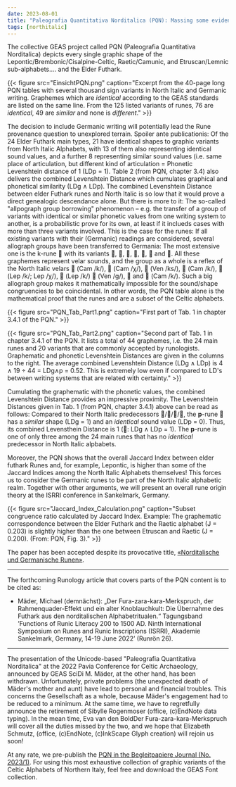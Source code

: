 ```yaml
---
date: 2023-08-01
title: "Paleografia Quantitativa Norditalica (PQN): Massing some evidence, Missing some conference"
tags: [northitalic]
---
```

The collective GEAS project called PQN (Paleografia Quantitativa Norditalica) depicts every single graphic shape of the Lepontic/Brembonic/Cisalpine-Celtic, Raetic/Camunic, and Etruscan/Lemnic sub-alphabets.... and the Elder Futhark. 

{{< figure src="EinsichtPQN.png" caption="Excerpt from the 40-page long PQN tables with several thousand sign variants in North Italic and Germanic writing. Graphemes which are *identical* according to the GEAS standards are listed on the same line. From the 125 listed variants of runes, 76 are *identical*, 49 are *similar* and none is *different*." >}} 

The decision to include Germanic writing will potentially lead the Rune provenance question to unexplored terrain. Spoiler ante publicationis: Of the 24 Elder Futhark main types, 21 have identical shapes to graphic variants from North Italic Alphabets, with 13 of them also representing identical sound values, and a further 8 representing similar sound values (i.e. same place of articulation, but different kind of articulation = Phonetic Levenshtein distance of 1 (LDp = 1). Table 2 (from PQN, chapter 3.4) also delivers the combined Levenshtein Distance which cumulates graphical and phonetical similarity (LDg ∧ LDp). The combined Levenshtein Distance between elder Futhark runes and North Italic is so low that it would prove a direct genealogic descendance alone. But there is more to it: The so-called "allpograph group borrowing" phenomenon – e.g. the transfer of a group of variants with identical or similar phonetic values from one writing system to another, is a probabilistic prove for its own, at least if it inclueds cases with more than three variants involved. This is the case for the runes: If all existing variants with their (Germanic) readings are considered, several allograph groups have been transferred to Germania: The most extensive one is the k-rune  with its variants , , , , ,  and . All these graphemes represent velar sounds, and the group as a whole is a reflex of the North Italic velars  (Cam /k/),  (Cam /χ/),  (Ven /ks/),  (Cam /k/),  (Lep /k/; Lep /χ/),  (Lep /k/)  (Ven /g/),  and  (Cam /k/). Such a big allograph group makes it mathematically impossible for the sound/shape congruencies to be coincidental. In other words, the PQN table alone is the mathematical proof that the runes and are a subset of the Celtic alphabets.

{{< figure src="PQN_Tab_Part1.png" caption="First part of Tab. 1 in chapter 3.4.1 of the PQN." >}} 

{{< figure src="PQN_Tab_Part2.png" caption="Second part of Tab. 1 in chapter 3.4.1 of the PQN. It lists a total of 44 graphemes, i.e. the 24 main runes and 20 variants that are commonly accepted by runologists. Graphematic and phonetic Levenshtein Distances are given in the columns to the right. The average combined Levenshtein Distance (LDg ∧ LDp) is 4 ∧ 19 ÷ 44 = LDg∧p = 0.52. This is extremely low even if compared to LD's between writing systems that are related with certainty." >}} 


 Cumulating the graphematic with the phonetic values, the combined Levenshtein Distance provides an impressive proximity. The Levenshtein Distances given in Tab. 1 (from PQN, chapter 3.4.1) above can be read as follows: Compared to their North Italic predecessors ///, the **p**-rune  has a *similar* shape (LDg = 1) and an *identical* sound value (LDp = 0). Thus, its combined Levensthein Distance is 1 (: LDg ∧ LDp = 1). The **p**-rune is one of only three among the 24 main runes that has no *identical* predecessor in North Italic alpbabets.


Moreover, the PQN shows that the overall Jaccard Index between elder futhark Runes and, for example, Lepontic, is higher than some of the Jaccard Indices among the North Italic Alphabets themselves! This forces us to consider the Germanic runes to be part of the North Italic alphabetic realm. Together with other arguments, we will present an overall rune origin theory at the ISRRI conference in Sankelmark, Germany. 

{{< figure src="Jaccard_Index_Calculation.png" caption="Subset congruence ratio calculated by Jaccard Index. Example: The graphematic correspondence between the Elder Futhark and the Raetic alphabet (J = 0.203) is slightly higher than the one between Etruscan and Raetic (J = 0.200). (From: PQN, Fig. 3)." >}}

The paper has been accepted despite its provocative title, [«Norditalische und Germanische Runen»](https://www.isrri2022.uni-kiel.de/abstracts/#m%C3%A4der).

---
The forthcoming Runology article that covers parts of the PQN content is to be cited as:
* Mäder, Michael (demnächst): „Der Fura-zara-kara-Merkspruch, der Rahmenquader-Effekt und ein alter Knoblauchkult: Die Übernahme des Futhark aus den norditalischen Alphabetritualen.“ Tagungsband ’Functions of Runic Literacy 200 to 1500 AD. Ninth International Symposium on Runes and Runic Inscriptions (ISRRI), Akademie Sankelmark, Germany, 14-19 June 2022’ (Runrön 26).
---

The presentation of the Unicode-based "Paleografia Quantitativa Norditalica" at the 2022 Pavia Conference for Celtic Archaeology, announced by GEAS SciDi M. Mäder, at the other hand, has been withdrawn. Unfortunately, private problems (the unexpected death of Mäder's mother and aunt) have lead to personal and financial troubles. This concerns the Gesellschaft as a whole, because Mäder's engagement had to be reduced to a minimum. At the same time, we have to regretfully announce the retirement of Sibylle Rogenmoser (office, (c)EndNote data typing). In the mean time, Eva van den BoldDer Fura-zara-kara-Merkspruch will cover all the duties missed by the two, and we hope that Elizabeth Schmutz, (office, (c)EndNote, (c)InkScape Glyph creation) will rejoin us soon!

At any rate, we pre-publish the [PQN in the Begleitpapiere Journal (No. 2023/1)](https://center-for-decipherment.ch/journal/). For using this most exhaustive collection of graphic variants of the Celtic Alphabets of Northern Italy, feel free and download the GEAS Font collection.
